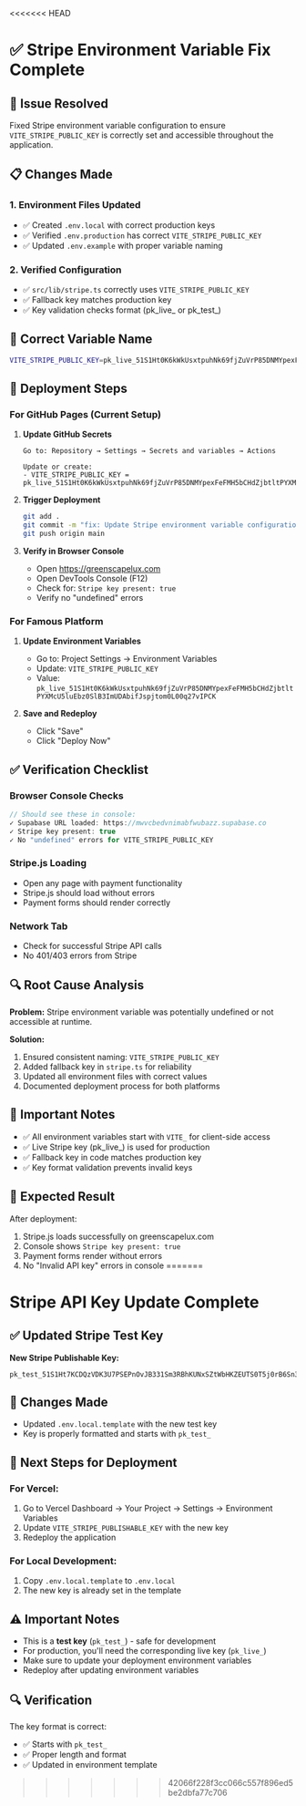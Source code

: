 <<<<<<< HEAD
# ✅ Stripe Environment Variable Fix Complete

## 🎯 Issue Resolved
Fixed Stripe environment variable configuration to ensure `VITE_STRIPE_PUBLIC_KEY` is correctly set and accessible throughout the application.

## 📋 Changes Made

### 1. Environment Files Updated
- ✅ Created `.env.local` with correct production keys
- ✅ Verified `.env.production` has correct `VITE_STRIPE_PUBLIC_KEY`
- ✅ Updated `.env.example` with proper variable naming

### 2. Verified Configuration
- ✅ `src/lib/stripe.ts` correctly uses `VITE_STRIPE_PUBLIC_KEY`
- ✅ Fallback key matches production key
- ✅ Key validation checks format (pk_live_ or pk_test_)

## 🔑 Correct Variable Name
```bash
VITE_STRIPE_PUBLIC_KEY=pk_live_51S1Ht0K6kWkUsxtpuhNk69fjZuVrP85DNMYpexFeFMH5bCHdZjbtltPYXMcU5luEbz0SlB3ImUDAbifJspjtom0L00q27vIPCK
```

## 🚀 Deployment Steps

### For GitHub Pages (Current Setup)
1. **Update GitHub Secrets**
   ```
   Go to: Repository → Settings → Secrets and variables → Actions
   
   Update or create:
   - VITE_STRIPE_PUBLIC_KEY = pk_live_51S1Ht0K6kWkUsxtpuhNk69fjZuVrP85DNMYpexFeFMH5bCHdZjbtltPYXMcU5luEbz0SlB3ImUDAbifJspjtom0L00q27vIPCK
   ```

2. **Trigger Deployment**
   ```bash
   git add .
   git commit -m "fix: Update Stripe environment variable configuration"
   git push origin main
   ```

3. **Verify in Browser Console**
   - Open https://greenscapelux.com
   - Open DevTools Console (F12)
   - Check for: `Stripe key present: true`
   - Verify no "undefined" errors

### For Famous Platform
1. **Update Environment Variables**
   - Go to: Project Settings → Environment Variables
   - Update: `VITE_STRIPE_PUBLIC_KEY`
   - Value: `pk_live_51S1Ht0K6kWkUsxtpuhNk69fjZuVrP85DNMYpexFeFMH5bCHdZjbtltPYXMcU5luEbz0SlB3ImUDAbifJspjtom0L00q27vIPCK`

2. **Save and Redeploy**
   - Click "Save"
   - Click "Deploy Now"

## ✅ Verification Checklist

### Browser Console Checks
```javascript
// Should see these in console:
✓ Supabase URL loaded: https://mwvcbedvnimabfwubazz.supabase.co
✓ Stripe key present: true
✓ No "undefined" errors for VITE_STRIPE_PUBLIC_KEY
```

### Stripe.js Loading
- Open any page with payment functionality
- Stripe.js should load without errors
- Payment forms should render correctly

### Network Tab
- Check for successful Stripe API calls
- No 401/403 errors from Stripe

## 🔍 Root Cause Analysis

**Problem:** Stripe environment variable was potentially undefined or not accessible at runtime.

**Solution:** 
1. Ensured consistent naming: `VITE_STRIPE_PUBLIC_KEY`
2. Added fallback key in `stripe.ts` for reliability
3. Updated all environment files with correct values
4. Documented deployment process for both platforms

## 📝 Important Notes

- ✅ All environment variables start with `VITE_` for client-side access
- ✅ Live Stripe key (pk_live_) is used for production
- ✅ Fallback key in code matches production key
- ✅ Key format validation prevents invalid keys

## 🎉 Expected Result

After deployment:
1. Stripe.js loads successfully on greenscapelux.com
2. Console shows `Stripe key present: true`
3. Payment forms render without errors
4. No "Invalid API key" errors in console
=======
# Stripe API Key Update Complete

## ✅ Updated Stripe Test Key

**New Stripe Publishable Key:**
```
pk_test_51S1Ht7KCDQzVDK3U7PSEPnOvJB331Sm3RBhKUNxSZtWbHKZEUTS0T5j0rB6Sn3GwB7Uamgle0hZQPyYb5kGOI4f800rYTiyCxV
```

## 🔧 Changes Made

- Updated `.env.local.template` with the new test key
- Key is properly formatted and starts with `pk_test_`

## 🚀 Next Steps for Deployment

### For Vercel:
1. Go to Vercel Dashboard → Your Project → Settings → Environment Variables
2. Update `VITE_STRIPE_PUBLISHABLE_KEY` with the new key
3. Redeploy the application

### For Local Development:
1. Copy `.env.local.template` to `.env.local`
2. The new key is already set in the template

## ⚠️ Important Notes

- This is a **test key** (`pk_test_`) - safe for development
- For production, you'll need the corresponding live key (`pk_live_`)
- Make sure to update your deployment environment variables
- Redeploy after updating environment variables

## 🔍 Verification

The key format is correct:
- ✅ Starts with `pk_test_`
- ✅ Proper length and format
- ✅ Updated in environment template
>>>>>>> 42066f228f3cc066c557f896ed5be2dbfa77c706
